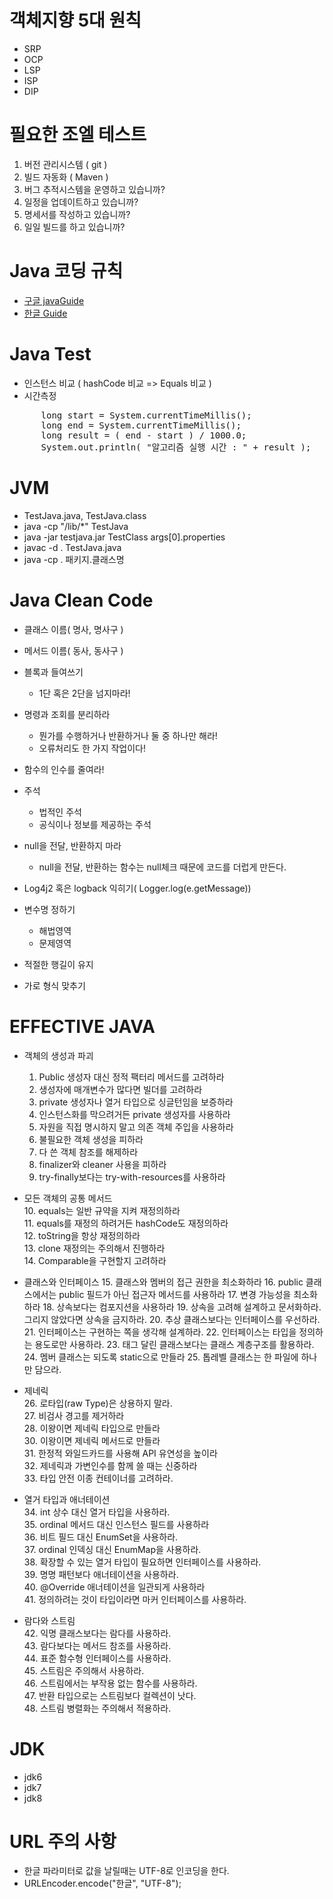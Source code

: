 # 객체지향 5대 원칙
 - SRP
 - OCP
 - LSP
 - ISP
 - DIP

# 필요한 조엘 테스트  

 1. 버전 관리시스템 ( git )  
 2. 빌드 자동화 ( Maven )  
 3. 버그 추적시스템을 운영하고 있습니까?   
 4. 일정을 업데이트하고 있습니까?  
 5. 명세서를 작성하고 있습니까?  
 6. 일일 빌드를 하고 있습니까?  


# Java 코딩 규칙

 - [구글 javaGuide](https://google.github.io/styleguide/javaguide.html)
 - [한글 Guide](https://myeonguni.tistory.com/1596)


# Java Test

 - 인스턴스 비교 ( hashCode 비교 => Equals 비교 ) 
 - 시간측정
 
<pre>
      long start = System.currentTimeMillis();  
      long end = System.currentTimeMillis();  
      long result = ( end - start ) / 1000.0;  
      System.out.println( "알고리즘 실행 시간 : " + result );  
</pre>
 
 
# JVM

 - TestJava.java, TestJava.class
 - java -cp "/lib/*" TestJava
 - java -jar testjava.jar TestClass args[0].properties
 - javac -d . TestJava.java
 - java -cp . 패키지.클래스명
  
  
 # Java Clean Code
 
- 클래스 이름( 명사, 명사구 )

- 메서드 이름( 동사, 동사구 )

- 블록과 들여쓰기
  - 1단 혹은 2단을 넘지마라!

- 명령과 조회를 분리하라
  - 뭔가를 수행하거나 반환하거나 둘 중 하나만 해라!
  - 오류처리도 한 가지 작업이다!
  
- 함수의 인수를 줄여라!

- 주석
  - 법적인 주석
  - 공식이나 정보를 제공하는 주석

- null을 전달, 반환하지 마라
  - null을 전달, 반환하는 함수는 null체크 때문에 코드를 더럽게 만든다.
  
- Log4j2 혹은 logback 익히기( Logger.log(e.getMessage))
- 변수명 정하기
  - 해법영역
  - 문제영역
  
- 적절한 행길이 유지
- 가로 형식 맞추기

# EFFECTIVE JAVA

 - 객체의 생성과 파괴
   1. Public 생성자 대신 정적 팩터리 메서드를 고려하라
   2. 생성자에 매개변수가 많다면 빌더를 고려하라
   3. private 생성자나 열거 타입으로 싱글턴임을 보증하라
   4. 인스턴스화를 막으려거든 private 생성자를 사용하라
   5. 자원을 직접 명시하지 말고 의존 객체 주입을 사용하라
   6. 불필요한 객체 생성을 피하라
   7. 다 쓴 객체 참조를 해제하라
   8. finalizer와 cleaner 사용을 피하라
   9. try-finally보다는 try-with-resources를 사용하라
   
 - 모든 객체의 공통 메서드    
   10. equals는 일반 규약을 지켜 재정의하라  
   11. equals를 재정의 하려거든 hashCode도 재정의하라  
   12. toString을 항상 재정의하라  
   13. clone 재정의는 주의해서 진행하라  
   14. Comparable을 구현할지 고려하라  

- 클래스와 인터페이스
   15. 클래스와 멤버의 접근 권한을 최소화하라
   16. public 클래스에서는 public 필드가 아닌 접근자 메서드를 사용하라
   17. 변경 가능성을 최소화하라
   18. 상속보다는 컴포지션을 사용하라
   19. 상속을 고려해 설계하고 문서화하라. 그리지 않았다면 상속을 금지하라.
   20. 추상 클래스보다는 인터페이스를 우선하라.
   21. 인터페이스는 구현하는 쪽을 생각해 설계하라.
   22. 인터페이스는 타입을 정의하는 용도로만 사용하라.
   23. 태그 달린 클래스보다는 클래스 계층구조를 활용하라.
   24. 멤버 클래스는 되도록 static으로 만들라
   25. 톱레벨 클래스는 한 파일에 하나만 담으라.

- 제네릭  
   26. 로타입(raw Type)은 상용하지 말라.  
   27. 비검사 경고를 제거하라  
   28. 이왕이면 제네릭 타입으로 만들라  
   30. 이왕이면 제네릭 메서드로 만들라  
   31. 한정적 와일드카드를 사용해 API 유연성을 높이라  
   32. 제네릭과 가변인수를 함께 쓸 때는 신중하라  
   33. 타입 안전 이종 컨테이너를 고려하라.  
   
- 열거 타입과 애너테이션  
   34. int 상수 대신 열거 타입을 사용하라.    
   35. ordinal 메서드 대신 인스턴스 필드를 사용하라  
   36. 비트 필드 대신 EnumSet을 사용하라.  
   37. ordinal 인덱싱 대신 EnumMap을 사용하라.   
   38. 확장할 수 있는 열거 타입이 필요하면 인터페이스를 사용하라.  
   39. 명명 패턴보다 애너테이션을 사용하라.  
   40. @Override 애너테이션을 일관되게 사용하라  
   41. 정의하려는 것이 타입이라면 마커 인터페이스를 사용하라.  
   
- 람다와 스트림  
   42. 익명 클래스보다는 람다를 사용하라.  
   43. 람다보다는 메서드 참조를 사용하라.  
   44. 표준 함수형 인터페이스를 사용하라.  
   45. 스트림은 주의해서 사용하라.  
   46. 스트림에서는 부작용 없는 함수를 사용하라.  
   47. 반환 타입으로는 스트림보다 컬렉션이 낫다.  
   48. 스트림 병렬화는 주의해서 적용하라.  
    
# JDK
 - jdk6  
 - jdk7  
 - jdk8  
 
 # URL 주의 사항
  - 한글 파라미터로 값을 날릴때는 UTF-8로 인코딩을 한다.  
  - URLEncoder.encode("한글", "UTF-8");  
